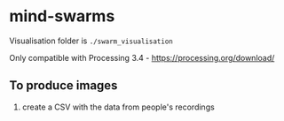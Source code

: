 # mind-swarms

Visualisation folder is `./swarm_visualisation`

Only compatible with Processing 3.4 - https://processing.org/download/

## To produce images
1. create a CSV with the data from people's recordings
